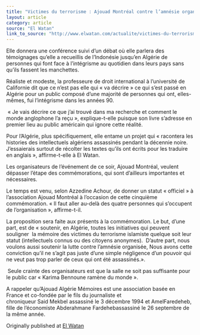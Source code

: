 ```yaml
---
title: "Victimes du terrorisme : Ajouad Montréal contre l’amnésie organisée"
layout: article
category: article
source: "El Watan"
link_to_source: "http://www.elwatan.com/actualite/victimes-du-terrorisme-ajouad-montreal-contre-l-amnesie-organisee-20-03-2015-290304_109.php"
---
```

<p>
  Elle donnera une conférence suivi d’un débat où elle parlera des témoignages qu’elle a recueillis de l’Indonésie jusqu’en Algérie de personnes qui font face à l’intégrisme au quotidien dans leurs pays sans qu’ils fassent les manchettes.</p>
<p>
  Réaliste et modeste, la professeure de droit international à l’université de Californie dit que ce n’est pas elle qui «&nbsp;va décrire&nbsp;» ce qui s’est passé en Algérie pour un public composé d’une majorité de personnes qui ont, elles-mêmes, fui l’intégrisme dans les années 90.</p>
<p>
  &nbsp;« Je vais décrire ce que j’ai trouvé dans ma recherche et comment le monde anglophone l’a reçu&nbsp;», explique-t-elle puisque son livre s’adresse en premier lieu au public américain qui ignore cette réalité.</p>
<p>
  Pour l’Algérie, plus spécifiquement, elle entame un projet qui « racontera les histories des intellectuels algériens assassinés pendant la décennie noire. J’essaierais surtout de récolter les textes qu’ils ont écrits pour les traduire en anglais&nbsp;», affirme-t-elle à El Watan.</p>
<p>
  Les organisateurs de l’événement de ce soir, Ajouad Montréal, veulent dépasser l’étape des commémorations, qui sont d’ailleurs importantes et nécessaires.</p>
<p>
  Le temps est venu, selon Azzedine Achour, de donner un statut «&nbsp;officiel&nbsp;» à l’association Ajouad Montréal à l’occasion de cette cinquième commémoration. «&nbsp;Il faut aller au-delà des quatre personnes qui s’occupent de l’organisation&nbsp;», affirme-t-il.</p>
<p>
  La proposition sera faite aux présents à la commémoration. Le but, d’une part, est de «&nbsp;soutenir, en Algérie, toutes les initiatives qui peuvent souligner&nbsp; la mémoire des victimes du terrorisme islamiste quelque soit leur statut (intellectuels connus ou des citoyens anonymes). &nbsp;D’autre part, nous voulons aussi soutenir la lutte contre l’amnésie organisée, Nous avons cette conviction qu’il ne s’agit pas juste d’une simple négligence d’un pouvoir qui ne veut pas trop parler de ceux qui ont été assassinés.».</p>
<p>
  &nbsp;Seule crainte des organisateurs est que la salle ne soit pas suffisante pour le public car «&nbsp;Karima Bennoune ramène du monde&nbsp;».</p>
<p>
  A rappeler qu’Ajouad&nbsp;Algérie Mémoires est une association basée en France&nbsp;et&nbsp;co-fondée&nbsp;par le fils du journaliste et chroniqueur&nbsp;Said&nbsp;Mekbel&nbsp;assassiné le 3 décembre 1994 et AmelFaredeheb, fille de l’économiste&nbsp;Abderahmane&nbsp;Fardehebassassiné le 26 septembre de la même année.</p>


  Originally published at [El Watan](http://www.elwatan.com/actualite/victimes-du-terrorisme-ajouad-montreal-contre-l-amnesie-organisee-20-03-2015-290304_109.php)
